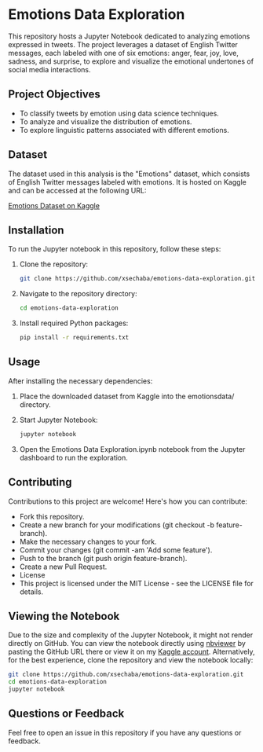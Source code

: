 # Emotions Data Exploration

This repository hosts a Jupyter Notebook dedicated to analyzing emotions expressed in tweets. The project leverages a dataset of English Twitter messages, each labeled with one of six emotions: anger, fear, joy, love, sadness, and surprise, to explore and visualize the emotional undertones of social media interactions.

## Project Objectives

- To classify tweets by emotion using data science techniques.
- To analyze and visualize the distribution of emotions.
- To explore linguistic patterns associated with different emotions.

## Dataset

The dataset used in this analysis is the "Emotions" dataset, which consists of English Twitter messages labeled with emotions. It is hosted on Kaggle and can be accessed at the following URL:

[Emotions Dataset on Kaggle](https://www.kaggle.com/datasets/nelgiriyewithana/emotions)

## Installation

To run the Jupyter notebook in this repository, follow these steps:

1. Clone the repository:
   ```bash
   git clone https://github.com/xsechaba/emotions-data-exploration.git

2. Navigate to the repository directory:
   ```bash
   cd emotions-data-exploration

3. Install required Python packages:
   ```bash
   pip install -r requirements.txt

## Usage

After installing the necessary dependencies:

1. Place the downloaded dataset from Kaggle into the emotionsdata/ directory.

2. Start Jupyter Notebook:
   ```bash
   jupyter notebook

3. Open the Emotions Data Exploration.ipynb notebook from the Jupyter dashboard to run the exploration.

## Contributing
Contributions to this project are welcome! Here's how you can contribute:

- Fork this repository.
- Create a new branch for your modifications (git checkout -b feature-branch).
- Make the necessary changes to your fork.
- Commit your changes (git commit -am 'Add some feature').
- Push to the branch (git push origin feature-branch).
- Create a new Pull Request.
- License
- This project is licensed under the MIT License - see the LICENSE file for details.

## Viewing the Notebook
Due to the size and complexity of the Jupyter Notebook, it might not render directly on GitHub. You can view the notebook directly using [nbviewer](https://nbviewer.jupyter.org/) by pasting the GitHub URL there or view it on my [Kaggle account](https://www.kaggle.com/code/sechabamohlabeng/emotions-data-exploration). Alternatively, for the best experience, clone the repository and view the notebook locally:
```bash
git clone https://github.com/xsechaba/emotions-data-exploration.git
cd emotions-data-exploration
jupyter notebook
```

## Questions or Feedback
Feel free to open an issue in this repository if you have any questions or feedback.

